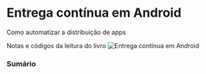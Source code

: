 # Entrega contínua em Android
Como automatizar a distribuição de apps

Notas e códigos da leitura do livro 
![Entrega contínua em Android](assets/images/)

### Sumário
